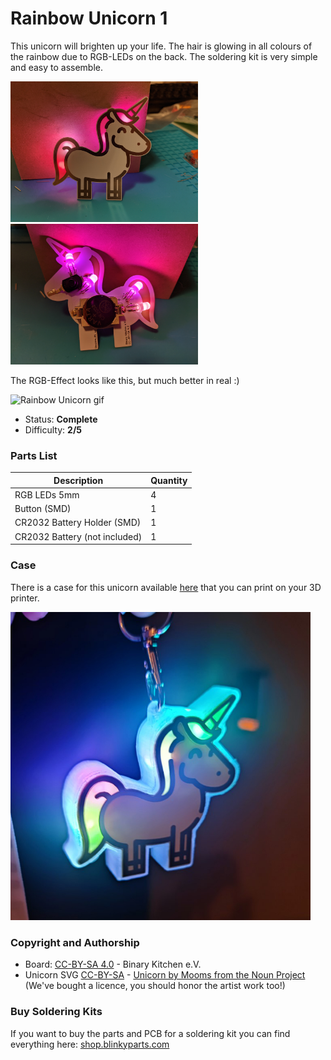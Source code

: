 # Rainbow Unicorn 1

This unicorn will brighten up your life. The hair is glowing in all colours of the rainbow due to RGB-LEDs on the back. The soldering kit is very simple and easy to assemble.

<img src="manual/images/rgb-unicorn_front.jpg" width=300px alt="Rainbow Unicorn"> <img src="manual/images/rgb-unicorn_back.jpg" width=300px alt="Rainbow Unicorn">

The RGB-Effect looks like this, but much better in real :)

<img src="manual/images/rgb-unicorn.gif" width=480px alt="Rainbow Unicorn gif">

- Status: **Complete**
- Difficulty: **2/5**

### Parts List

| Description                   | Quantity |
|-------------------------------|----------|
| RGB LEDs 5mm                  |     4    |
| Button (SMD)                  |     1    |
| CR2032 Battery Holder (SMD)   |     1    |
| CR2032 Battery (not included) |     1    |

### Case

There is a case for this unicorn available [here](https://github.com/Binary-Kitchen/rainbow_unicorn) that you can print on your 3D printer.

<img src="manual/images/rgb-unicorn_case.jpg" width=480px>

### Copyright and Authorship

- Board: [CC-BY-SA 4.0](https://creativecommons.org/licenses/by-sa/4.0/) - Binary Kitchen e.V.
- Unicorn SVG [CC-BY-SA](https://creativecommons.org/licenses/by-sa/4.0/) - [Unicorn by Mooms from the Noun Project](https://thenounproject.com/term/unicorn/2061795/) (We've bought a licence, you should honor the artist work too!)

### Buy Soldering Kits
If you want to buy the parts and PCB for a soldering kit you can find everything here: [shop.blinkyparts.com](https://shop.blinkyparts.com/de/Regenbogen-Einhorn-Einfacher-Bausatz-fuer-einen-tollen-Anstecker/blink232242)
